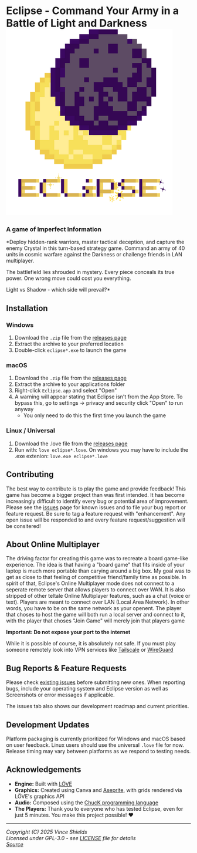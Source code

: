 # Eclipse - Command Your Army in a Battle of Light and Darkness ![eclipse logo](logo_with_title.png)
### A game of Imperfect Information

*Deploy hidden-rank warriors, master tactical deception, and capture the enemy Crystal in this turn-based strategy game. 
Command an army of 40 units in cosmic warfare against the Darkness or challenge friends in LAN multiplayer.

The battlefield lies shrouded in mystery. Every piece conceals its true power. One wrong move could cost you everything.

Light vs Shadow - which side will prevail?*

## Installation

### Windows
1. Download the `.zip` file from the [releases page](https://github.com/vlshields/Eclipse/releases/)
2. Extract the archive to your preferred location
3. Double-click `eclipse*.exe` to launch the game

### macOS
1. Download the `.zip` file from the [releases page](https://github.com/vlshields/Eclipse/releases/)
2. Extract the archive to your applications folder
4. Right-click `Eclipse.app` and select "Open"
5. A warning will appear stating that Eclipse isn't from the App Store. To bypass this, go to settings -> privacy and security click "Open" to run anyway
   - You only need to do this the first time you launch the game

### Linux / Universal
1. Download the .love file from the [releases page](https://github.com/vlshields/Eclipse/releases/)
2. Run with: `love eclipse*.love`. On windows you may have to include the .exe extenion: `love.exe eclipse*.love`

## Contributing

The best way to contribute is to play the game and provide feedback! This game has become a bigger project than was first intended. It has become increasingly difficult to identify every bug or potential area of improvement. Please see the [issues](https://github.com/vlshields/Eclipse/issues) page for known issues and to file your bug report or feature request. Be sure to tag a feature request with "enhancement". Any open issue will be responded to and every feature request/suggestion will be consitered!


## About Online Multiplayer

The driving factor for creating this game was to recreate a board game-like experience. The idea is that having a "board game" that fits inside of your laptop is much more portable than carying around a big box. My goal was to get as close to that feeling of competitive friend/family time as possible. In spirit of that, Eclipse's Online Multiplayer mode does not connect to a seperate remote server that allows players to connect over WAN. It is also stripped of other teltale Online Multiplayer features, such as a chat (voice or text). Players are meant to connect over LAN (Local Area Network). In other words, you have to be on the same network as your openent. The player that choses to host the game will both run a local server and connect to it, with the player that choses "Join Game" will merely join that players game 

**Important: Do not expose your port to the internet**

While it is possible of course, it is absolutely not safe. If you must play someone remotely look into VPN services like [Tailscale](https://tailscale.com/) or [WireGuard](https://www.wireguard.com/) 

## Bug Reports & Feature Requests

Please check [existing issues](https://github.com/vlshields/Eclipse/issues) before submitting new ones. When reporting bugs, include your operating system and Eclipse version as well as Screenshots or error messages if applicable.

The issues tab also shows our development roadmap and current priorities.

## Development Updates

Platform packaging is currently prioritized for Windows and macOS based on user feedback. Linux users should use the universal `.love` file for now. Release timing may vary between platforms as we respond to testing needs.

## Acknowledgements

- **Engine:** Built with [LÖVE](https://love2d.org/)
- **Graphics:** Created using Canva and [Aseprite](https://www.aseprite.org/), with grids rendered via LÖVE's graphics API
- **Audio:** Composed using the [ChucK programming language](https://chuck.stanford.edu/)
- **The Players:** Thank you to everyone who has tested Eclipse, even for just 5 minutes. You make this project possible! ❤️

---

*Copyright (C) 2025 Vince Shields*  
*Licensed under GPL-3.0 - see [LICENSE](LICENSE) file for details*  
*[Source](https://github.com/vlshields/Eclipse/releases/)*

